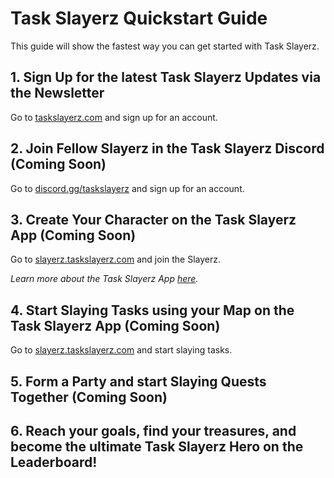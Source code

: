 # Task Slayerz Quickstart Guide

This guide will show the fastest way you can get started with Task Slayerz.

## 1. Sign Up for the latest Task Slayerz Updates via the Newsletter

Go to [taskslayerz.com](https://taskslayerz.com) and sign up for an account.

## 2. Join Fellow Slayerz in the Task Slayerz Discord (Coming Soon)

Go to [discord.gg/taskslayerz](https://discord.gg/taskslayerz) and sign up for an account.

## 3. Create Your Character on the Task Slayerz App (Coming Soon)

Go to [slayerz.taskslayerz.com](https://slayerz.taskslayerz.com) and join the Slayerz.

*Learn more about the Task Slayerz App [here](../Z%20-%20Task%20Slayerz%20App/What%20is%20the%20Task%20Slayerz%20App.md).*

## 4. Start Slaying Tasks using your Map on the Task Slayerz App (Coming Soon)

Go to [slayerz.taskslayerz.com](https://slayerz.taskslayerz.com) and start slaying tasks.

## 5. Form a Party and start Slaying Quests Together (Coming Soon)

## 6. Reach your goals, find your treasures, and become the ultimate Task Slayerz Hero on the Leaderboard!
